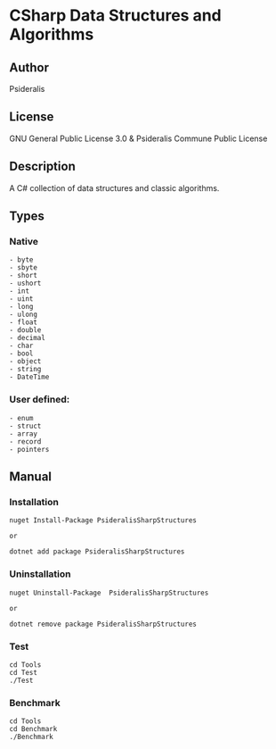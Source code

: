 # CSharp Data Structures and Algorithms
## Author
Psideralis
## License
GNU General Public License 3.0 & Psideralis Commune Public License
## Description
A C# collection of data structures and classic algorithms.

## Types
### Native
    - byte
    - sbyte 
    - short
    - ushort
    - int
    - uint
    - long
    - ulong
    - float
    - double
    - decimal
    - char
    - bool
    - object
    - string
    - DateTime

### User defined:
    - enum
    - struct
    - array
    - record
    - pointers
    
## Manual

### Installation
    nuget Install-Package PsideralisSharpStructures

    or

    dotnet add package PsideralisSharpStructures
### Uninstallation
    nuget Uninstall-Package  PsideralisSharpStructures
    
    or
    
    dotnet remove package PsideralisSharpStructures
### Test
    cd Tools
    cd Test
    ./Test
### Benchmark
    cd Tools
    cd Benchmark
    ./Benchmark